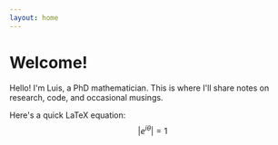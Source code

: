 ```yaml
---
layout: home
---
```


# Welcome!

Hello! I'm Luis, a PhD mathematician. 
This is where I'll share notes on research, code, and occasional musings. 

Here's a quick LaTeX equation: $$ \vert e^{i \theta} \vert = 1 $$
